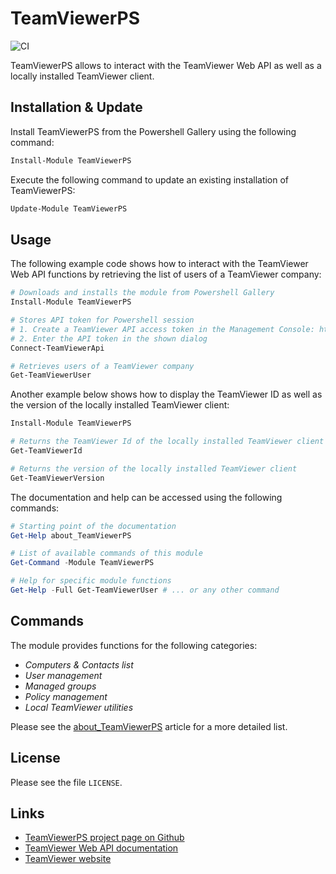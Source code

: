 # TeamViewerPS

![CI](https://github.com/teamviewer/TeamViewerPS/workflows/CI/badge.svg)

TeamViewerPS allows to interact with the TeamViewer Web API as well as a locally
installed TeamViewer client.

## Installation & Update

Install TeamViewerPS from the Powershell Gallery using the following command:

```powershell
Install-Module TeamViewerPS
```

Execute the following command to update an existing installation of
TeamViewerPS:

```powershell
Update-Module TeamViewerPS
```

## Usage

The following example code shows how to interact with the TeamViewer Web API
functions by retrieving the list of users of a TeamViewer company:

```powershell
# Downloads and installs the module from Powershell Gallery
Install-Module TeamViewerPS

# Stores API token for Powershell session
# 1. Create a TeamViewer API access token in the Management Console: https://login.teamviewer.com
# 2. Enter the API token in the shown dialog
Connect-TeamViewerApi

# Retrieves users of a TeamViewer company
Get-TeamViewerUser
```
Another example below shows how to display the TeamViewer ID as well as the
version of the locally installed TeamViewer client:

```powershell
Install-Module TeamViewerPS

# Returns the TeamViewer Id of the locally installed TeamViewer client
Get-TeamViewerId

# Returns the version of the locally installed TeamViewer client
Get-TeamViewerVersion
```

The documentation and help can be accessed using the following commands:

```powershell
# Starting point of the documentation
Get-Help about_TeamViewerPS

# List of available commands of this module
Get-Command -Module TeamViewerPS

# Help for specific module functions
Get-Help -Full Get-TeamViewerUser # ... or any other command
```

## Commands

The module provides functions for the following categories:

- _Computers & Contacts list_
- _User management_
- _Managed groups_
- _Policy management_
- _Local TeamViewer utilities_

Please see the [about_TeamViewerPS](docs/about_TeamViewerPS.md) article for a
more detailed list.

## License

Please see the file `LICENSE`.

## Links

- [TeamViewerPS project page on Github](https://github.com/TeamViewer/TeamViewerPS)
- [TeamViewer Web API documentation](https://webapi.teamviewer.com/api/v1/docs/index)
- [TeamViewer website](https://www.teamviewer.com/)
